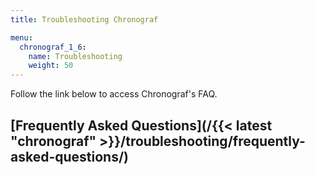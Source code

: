 ```yaml
---
title: Troubleshooting Chronograf

menu:
  chronograf_1_6:
    name: Troubleshooting
    weight: 50
---
```


Follow the link below to access Chronograf's FAQ.

## [Frequently Asked Questions](/{{< latest "chronograf" >}}/troubleshooting/frequently-asked-questions/)
